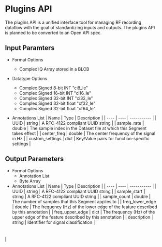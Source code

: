 # Plugins API

The plugins API is a unified interface tool for managing RF recording dataflow with the goal of standardizing inputs and outputs. The plugins API is planned to be converted to an Open API spec.

## Input Paramters
- Format Options
    - Complex IQ Array stored in a BLOB
- Datatype Options
    - Complex Signed 8-bit INT "ci8_le"
    - Complex Signed 16-bit INT "ci16_le"
    - Complex Signed 32-bit INT "ci32_le"
    - Complex Signed 32-bit float "cf32_le"
    - Complex Signed 32-bit float "cf64_le"

- Annotations List
    | Name | Type | Description |
    | ---- | ---- | ----------- |
    | UUID | string | A RFC-4122 compliant UUID string |
    | sample_rate | double | The sample index in the Dataset file at which this Segment takes effect |
    | center_freq | double | The center frequency of the signal in Hz |
    | custom_settings | dict | Key/Value pairs for function-specific settings |


## Output Parameters
- Format Options
    - Annotation List
    - Byte Array
- Annotations List
    | Name | Type | Description |
    | ---- | ---- | ----------- |
    | UUID | string | A RFC-4122 compliant UUID string |
    | sample_start | string | A RFC-4122 compliant UUID string |
    | sample_count | double | The number of samples that this Segment applies to |
    | freq_lower_edge | double | The frequency (Hz) of the lower edge of the feature described by this annotation |
    | freq_upper_edge | dict | The frequency (Hz) of the upper edge of the feature described by this annotation |
    | description | string | Identifier for signal classification |

# 
| 
